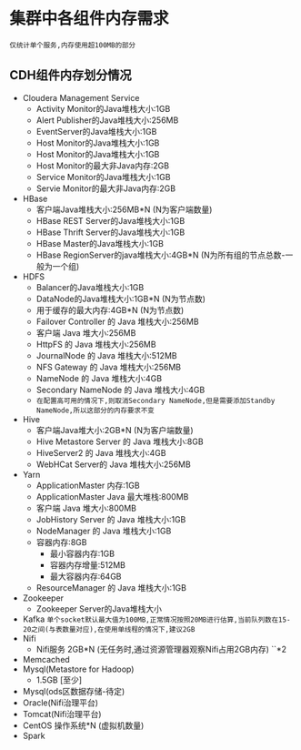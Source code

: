 # 集群中各组件内存需求

`仅统计单个服务,内存使用超100MB的部分`

## CDH组件内存划分情况

- Cloudera Management Service
  - Activity Monitor的Java堆栈大小:1GB
  - Alert Publisher的Java堆栈大小:256MB
  - EventServer的Java堆栈大小:1GB
  - Host Monitor的Java堆栈大小:1GB
  - Host Monitor的Java堆栈大小:1GB
  - Host Monitor的最大非Java内存:2GB
  - Service Monitor的Java堆栈大小:1GB
  - Servie Monitor的最大非Java内存:2GB
- HBase
  - 客户端Java堆栈大小:256MB*N   (N为客户端数量)
  - HBase REST Server的Java堆栈大小:1GB
  - HBase Thrift Server的Java堆栈大小:1GB
  - HBase Master的Java堆栈大小:1GB
  - HBase RegionServer的java堆栈大小:4GB*N (N为所有组的节点总数-一般为一个组)
- HDFS
  - Balancer的Java堆栈大小:1GB
  - DataNode的Java堆栈大小:1GB*N (N为节点数)
  - 用于缓存的最大内存:4GB*N (N为节点数)
  - Failover Controller 的 Java 堆栈大小:256MB
  - 客户端 Java 堆大小:256MB
  - HttpFS 的 Java 堆栈大小:256MB
  - JournalNode 的 Java 堆栈大小:512MB
  - NFS Gateway 的 Java 堆栈大小:256MB
  - NameNode 的 Java 堆栈大小:4GB
  - Secondary NameNode 的 Java 堆栈大小:4GB
  - `在配置高可用的情况下,则取消Secondary NameNode,但是需要添加Standby NameNode,所以这部分的内存要求不变`
- Hive
  - 客户端Java堆大小:2GB*N (N为客户端数量)
  - Hive Metastore Server 的 Java 堆栈大小:8GB
  - HiveServer2 的 Java 堆栈大小:4GB
  - WebHCat Server的 Java 堆栈大小:256MB
- Yarn
  - ApplicationMaster 内存:1GB
  - ApplicationMaster Java 最大堆栈:800MB
  - 客户端 Java 堆大小:800MB
  - JobHistory Server 的 Java 堆栈大小:1GB
  - NodeManager 的 Java 堆栈大小:1GB
  - 容器内存:8GB
    - 最小容器内存:1GB
    - 容器内存增量:512MB
    - 最大容器内存:64GB
  - ResourceManager 的 Java 堆栈大小:1GB
- Zookeeper
  - Zookeeper Server的Java堆栈大小
- Kafka
`单个socket默认最大值为100MB,正常情况按照20MB进行估算,当前队列数在15-20之间(与表数量对应),在使用单线程的情况下,建议2GB`
- Nifi
  - Nifi服务 2GB*N (无任务时,通过资源管理器观察Nifi占用2GB内存)
``*2
- Memcached
- Mysql(Metastore for Hadoop)
  - 1.5GB [至少]
- Mysql(ods区数据存储-待定)
- Oracle(Nifi治理平台)
- Tomcat(Nifi治理平台)
- CentOS 操作系统*N (虚拟机数量)
- Spark